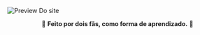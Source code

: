 
![Preview Do site](https://user-images.githubusercontent.com/83041323/126178091-d45dcf05-591b-4036-81f9-e8e7f8eb6e87.png)

<p align="center"> 🧪 <strong>Feito por dois fãs, como forma de aprendizado.</strong> 🧪 </p>
